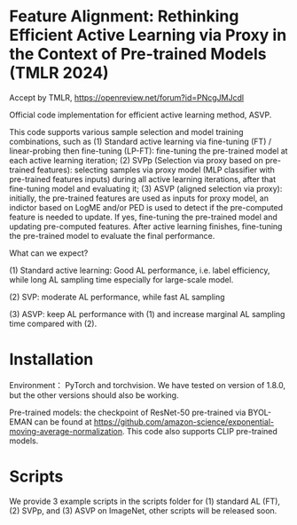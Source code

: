 # Feature Alignment: Rethinking Efficient Active Learning via Proxy in the Context of Pre-trained Models (TMLR 2024)
Accept by TMLR, https://openreview.net/forum?id=PNcgJMJcdl

Official code implementation for efficient active learning method, ASVP.

This code supports various sample selection and model training combinations, such as (1) Standard active learning via fine-tuning (FT) / linear-probing then fine-tuning (LP-FT): fine-tuning the pre-trained model at each active learning iteration; (2) SVPp (Selection via proxy based on pre-trained features): selecting samples via proxy model (MLP classifier with pre-trained features inputs) during all active learning iterations, after that fine-tuning model and evaluating it; (3) ASVP (aligned selection via proxy): initially, the pre-trained features are used as inputs for proxy model, an indictor based on LogME and/or PED is used to detect if the pre-computed feature is needed to update. If yes, fine-tuning the pre-trained model and updating pre-computed features. After active learning finishes, fine-tuning the pre-trained model to evaluate the final performance. 

What can we expect?

(1) Standard active learning: Good AL performance, i.e. label efficiency, while long AL sampling time especially for large-scale model.

(2) SVP: moderate AL performance, while fast AL sampling

(3) ASVP: keep AL performance with (1) and increase marginal AL sampling time compared with (2).

# Installation 
 
 Environment： PyTorch and torchvision. We have tested on version of 1.8.0, but the other versions should also be working.

 Pre-trained models: the checkpoint of ResNet-50 pre-trained via BYOL-EMAN can be found at https://github.com/amazon-science/exponential-moving-average-normalization. This code also supports CLIP pre-trained models.


# Scripts
We provide 3 example scripts in the scripts folder for (1) standard AL (FT), (2) SVPp, and (3) ASVP on ImageNet, other scripts will be released soon. 

